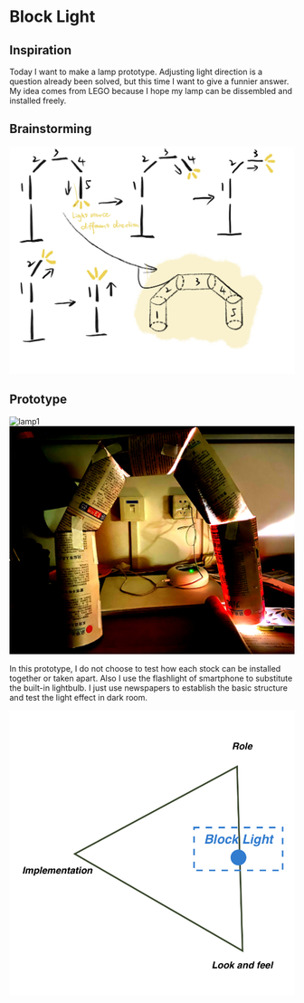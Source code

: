 # Block Light

## Inspiration

Today I want to make a lamp prototype. Adjusting light direction is a question already been solved, but this time I want to give a funnier answer. My idea comes from LEGO because I hope my lamp can be dissembled and installed freely.

## Brainstorming

![lamp-sketch](lamp_sketch.jpg)

## Prototype

![lamp1](lamp1.jpg)
![lamp2](lamp2.jpg)

In this prototype, I do not choose to test how each stock can be installed together or taken apart. Also I use the flashlight of smartphone to substitute the built-in lightbulb. I just use newspapers to establish the basic structure and test the light effect in dark room.

![prototype](prototype3.jpg)
